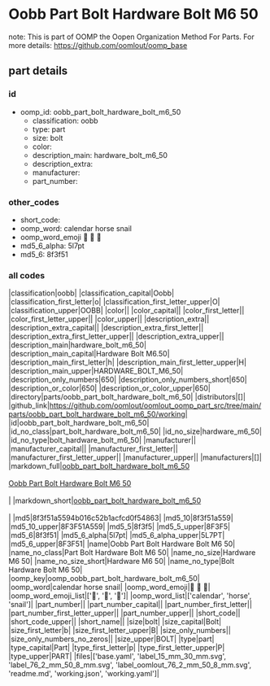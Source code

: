 # Oobb Part Bolt Hardware Bolt M6 50  

note: This is part of OOMP the Oopen Organization Method For Parts. For more details: https://github.com/oomlout/oomp_base

##  part details





### id
* oomp_id: oobb_part_bolt_hardware_bolt_m6_50
  * classification: oobb
  * type: part
  * size: bolt
  * color: 
  * description_main: hardware_bolt_m6_50
  * description_extra: 
  * manufacturer: 
  * part_number: 

### other_codes
* short_code: 
* oomp_word: calendar horse snail
* oomp_word_emoji :calendar: :horse: :snail:
* md5_6_alpha: 5l7pt
* md5_6: 8f3f51

### all codes 
|classification|oobb|
|classification_capital|Oobb|
|classification_first_letter|o|
|classification_first_letter_upper|O|
|classification_upper|OOBB|
|color||
|color_capital||
|color_first_letter||
|color_first_letter_upper||
|color_upper||
|description_extra||
|description_extra_capital||
|description_extra_first_letter||
|description_extra_first_letter_upper||
|description_extra_upper||
|description_main|hardware_bolt_m6_50|
|description_main_capital|Hardware Bolt M6.50|
|description_main_first_letter|h|
|description_main_first_letter_upper|H|
|description_main_upper|HARDWARE_BOLT_M6_50|
|description_only_numbers|650|
|description_only_numbers_short|650|
|description_or_color|650|
|description_or_color_upper|650|
|directory|parts/oobb_part_bolt_hardware_bolt_m6_50|
|distributors|[]|
|github_link|https://github.com/oomlout/oomlout_oomp_part_src/tree/main/parts/oobb_part_bolt_hardware_bolt_m6_50/working|
|id|oobb_part_bolt_hardware_bolt_m6_50|
|id_no_class|part_bolt_hardware_bolt_m6_50|
|id_no_size|hardware_m6_50|
|id_no_type|bolt_hardware_bolt_m6_50|
|manufacturer||
|manufacturer_capital||
|manufacturer_first_letter||
|manufacturer_first_letter_upper||
|manufacturer_upper||
|manufacturers|[]|
|markdown_full|[oobb_part_bolt_hardware_bolt_m6_50](https://github.com/oomlout/oomlout_oomp_part_src/tree/main/parts/oobb_part_bolt_hardware_bolt_m6_50/working)<br>[](https://github.com/oomlout/oomlout_oomp_part_src/tree/main/parts/oobb_part_bolt_hardware_bolt_m6_50/working)<br>[Oobb Part Bolt Hardware Bolt M6 50](https://github.com/oomlout/oomlout_oomp_part_src/tree/main/parts/oobb_part_bolt_hardware_bolt_m6_50/working)<br><br>|
|markdown_short|[oobb_part_bolt_hardware_bolt_m6_50](https://github.com/oomlout/oomlout_oomp_part_src/tree/main/parts/oobb_part_bolt_hardware_bolt_m6_50/working)<br><br>|
|md5|8f3f51a5594b016c52b1acfcd0f54863|
|md5_10|8f3f51a559|
|md5_10_upper|8F3F51A559|
|md5_5|8f3f5|
|md5_5_upper|8F3F5|
|md5_6|8f3f51|
|md5_6_alpha|5l7pt|
|md5_6_alpha_upper|5L7PT|
|md5_6_upper|8F3F51|
|name|Oobb Part Bolt Hardware Bolt M6 50|
|name_no_class|Part Bolt Hardware Bolt M6 50|
|name_no_size|Hardware M6 50|
|name_no_size_short|Hardware M6 50|
|name_no_type|Bolt Hardware Bolt M6 50|
|oomp_key|oomp_oobb_part_bolt_hardware_bolt_m6_50|
|oomp_word|calendar horse snail|
|oomp_word_emoji|:calendar: :horse: :snail:|
|oomp_word_emoji_list|[':calendar:', ':horse:', ':snail:']|
|oomp_word_list|['calendar', 'horse', 'snail']|
|part_number||
|part_number_capital||
|part_number_first_letter||
|part_number_first_letter_upper||
|part_number_upper||
|short_code||
|short_code_upper||
|short_name||
|size|bolt|
|size_capital|Bolt|
|size_first_letter|b|
|size_first_letter_upper|B|
|size_only_numbers||
|size_only_numbers_no_zeros||
|size_upper|BOLT|
|type|part|
|type_capital|Part|
|type_first_letter|p|
|type_first_letter_upper|P|
|type_upper|PART|
|files|['base.yaml', 'label_15_mm_30_mm.svg', 'label_76_2_mm_50_8_mm.svg', 'label_oomlout_76_2_mm_50_8_mm.svg', 'readme.md', 'working.json', 'working.yaml']|
